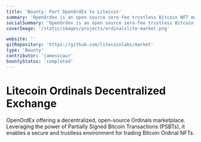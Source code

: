 ```yaml
---
title: 'Bounty: Port OpenOrdEx to Litecoin'
summary: 'OpenOrdex is an open source zero-fee trustless Bitcoin NFT marketplace based on partially signed bitcoin transactions'
socialSummary: 'OpenOrdex is an open source zero-fee trustless Bitcoin NFT marketplace based on partially signed bitcoin transactions'
coverImage: '/static/images/projects/ordinalslite-market.png'

website: ''
gitRepository: 'https://github.com/litecoinlabs/market'
type: 'Bounty'
contributor: 'jamesscaur'
bountyStatus: 'completed'
---
```


# Litecoin Ordinals Decentralized Exchange

OpenOrdEx offering a decentralized, open-source Ordinals marketplace. Leveraging the power of Partially Signed Bitcoin Transactions (PSBTs), it enables a secure and trustless environment for trading Bitcoin Ordinal NFTs.
